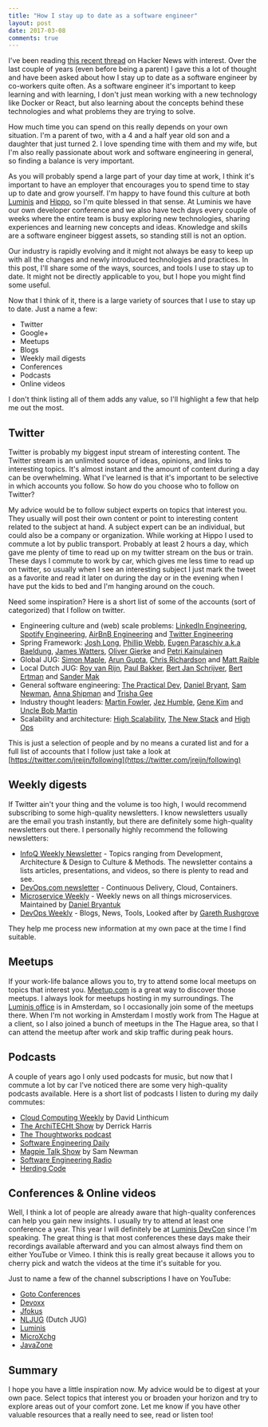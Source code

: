 ```yaml
---
title: "How I stay up to date as a software engineer"
layout: post
date: 2017-03-08
comments: true
---
```


I've been reading [this recent thread](https://news.ycombinator.com/item?id=13816627) on Hacker News with interest. Over the last couple of years (even before being a parent) I gave this a lot of thought and have been asked about how I stay up to date as a software engineer by co-workers quite often.
As a software engineer it's important to keep learning and with learning, I don't just mean working with a new technology like Docker or React, but also learning about the concepts behind these technologies and what problems they are trying to solve.

How much time you can spend on this really depends on your own situation. I'm a parent of two, with a 4 and a half year old son and a daughter that just turned 2. I love spending time with them and my wife, but I'm also really passionate about work and software engineering in general, so finding a balance is very important.

As you will probably spend a large part of your day time at work, I think it's important to have an employer that encourages you to spend time to stay up to date and grow yourself. I'm happy to have found this culture at both [Luminis](https://www.luminis.eu) and [Hippo](https://onehippo.com), so I'm quite blessed in that sense. At Luminis we have our own developer conference and we also have tech days every couple of weeks where the entire team is busy exploring new technologies, sharing experiences and learning new concepts and ideas.
Knowledge and skills are a software engineer biggest assets, so standing still is not an option.

Our industry is rapidly evolving and it might not always be easy to keep up with all the changes and newly introduced technologies and practices. In this post, I'll share some of the ways, sources, and tools I use to stay up to date. It might not be directly applicable to you, but I hope you might find some useful.

Now that I think of it, there is a large variety of sources that I use to stay up to date. Just a name a few:

+ Twitter
+ Google+
+ Meetups
+ Blogs
+ Weekly mail digests
+ Conferences
+ Podcasts
+ Online videos

I don't think listing all of them adds any value, so I'll highlight a few that help me out the most.

## Twitter
Twitter is probably my biggest input stream of interesting content. The Twitter stream is an unlimited source of ideas, opinions, and links to interesting topics. It's almost instant and the amount of content during a day can be overwhelming.
What I've learned is that it's important to be selective in which accounts you follow. So how do you choose who to follow on Twitter?

My advice would be to follow subject experts on topics that interest you. They usually will post their own content or point to interesting content related to the subject at hand. A subject expert can be an individual, but could also be a company or organization.
While working at Hippo I used to commute a lot by public transport. Probably at least 2 hours a day, which gave me plenty of time to read up on my twitter stream on the bus or train. These days I commute to work by car, which gives me less time to read up on twitter, so usually when I see an interesting subject I just mark the tweet as a favorite and read it later on during the day or in the evening when I have put the kids to bed and I'm hanging around on the couch.

Need some inspiration? Here is a short list of some of the accounts (sort of categorized) that I follow on twitter.

+ Engineering culture and (web) scale problems: [LinkedIn Engineering](https://twitter.com/LinkedInEng), [Spotify Engineering](https://twitter.com/SpotifyEng), [AirBnB Engineering](https://twitter.com/AirbnbEng) and [Twitter Engineering](https://twitter.com/TwitterEng)
+ Spring Framework: [Josh Long](https://twitter.com/starbuxman), [Phillip Webb](https://twitter.com/phillip_webb), [Eugen Paraschiv a.k.a Baeldung](https://twitter.com/baeldung), [James Watters](https://twitter.com/wattersjames), [Oliver Gierke](https://twitter.com/olivergierke) and [Petri Kainulainen](https://twitter.com/petrikainulaine)
+ Global JUG: [Simon Maple](https://twitter.com/sjmaple), [Arun Gupta](https://twitter.com/arungupta), [Chris Richardson](https://twitter.com/crichardson) and [Matt Raible](https://twitter.com/mraible)
+ Local Dutch JUG: [Roy van Rijn](https://twitter.com/royvanrijn), [Paul Bakker](https://twitter.com/pbakker), [Bert Jan Schrijver](https://twitter.com/bjschrijver), [Bert Ertman](https://twitter.com/BertErtman) and [Sander Mak](https://twitter.com/Sander_Mak)
+ General software engineering: [The Practical Dev](https://twitter.com/ThePracticalDev), [Daniel Bryant](https://twitter.com/danielbryantuk), [Sam Newman](https://twitter.com/samnewman), [Anna Shipman](https://twitter.com/annashipman) and [Trisha Gee
](https://twitter.com/trisha_gee)
+ Industry thought leaders: [Martin Fowler](https://twitter.com/martinfowler), [Jez Humble](https://twitter.com/jezhumble), [Gene Kim](https://twitter.com/RealGeneKim) and [Uncle Bob Martin](https://twitter.com/unclebobmartin)
+ Scalability and architecture: [High Scalability](https://twitter.com/highscal), [The New Stack](https://twitter.com/thenewstack) and [High Ops](https://twitter.com/gotHighOps)

This is just a selection of people and by no means a curated list and for a full list of accounts that I follow just take a look at [https://twitter.com/jreijn/following](https://twitter.com/jreijn/following)

## Weekly digests

If Twitter ain't your thing and the volume is too high, I would recommend subscribing to some high-quality newsletters. I know newsletters usually are the email you trash instantly, but there are definitely some high-quality newsletters out there. I personally highly recommend the following newsletters:

+ [InfoQ Weekly Newsletter](http://www.infoq.com/) - Topics ranging from Development, Architecture & Design to Culture & Methods. The newsletter contains a lists articles, presentations, and videos, so there is plenty to read and see.
+ [DevOps.com newsletter](http://devops.com/) - Continuous Delivery, Cloud, Containers.
+ [Microservice Weekly](http://muservicesweekly.com/) - Weekly news on all things microservices. Maintained by [Daniel Bryantuk](https://twitter.com/danielbryantuk)
+ [DevOps Weekly](http://www.devopsweekly.com/) - Blogs, News, Tools, Looked after by [Gareth Rushgrove](https://twitter.com/garethr)

They help me process new information at my own pace at the time I find suitable.

## Meetups

If your work-life balance allows you to, try to attend some local meetups on topics that interest you. [Meetup.com](http://www.meetup.com) is a great way to discover those meetups.
I always look for meetups hosting in my surroundings. The [Luminis office](https://amsterdam.luminis.eu) is in Amsterdam, so I occasionally join some of the meetups there. When I'm not working in Amsterdam I mostly work from The Hague at a client, so I also joined a bunch of meetups in the The Hague area, so that I can attend the meetup after work and skip traffic during peak hours.

## Podcasts

A couple of years ago I only used podcasts for music, but now that I commute a lot by car I've noticed there are some very high-quality podcasts available. Here is a short list of podcasts I listen to during my daily commutes:

+ [Cloud Computing Weekly](https://itunes.apple.com/us/podcast/cloud-computing-weekly-podcast/id641566140?mt=2) by David Linthicum
+ [The ArchiTECHt Show](http://architecht.libsyn.com/rss
) by Derrick Harris
+ [The Thoughtworks podcast](http://feeds.soundcloud.com/users/soundcloud:users:94605026/sounds.rss
)
+ [Software Engineering Daily](http://softwareengineeringdaily.com/feed/podcast/
)
+ [Magpie Talk Show](http://feeds.soundcloud.com/users/soundcloud:users:174223456/sounds.rss
) by Sam Newman
+ [Software Engineering Radio](https://itunes.apple.com/nl/podcast/software-engineering-radio-podcast-for-professional/id120906714?l=en&mt=2)
+ [Herding Code]()

## Conferences & Online videos

Well, I think a lot of people are already aware that high-quality conferences can help you gain new insights. I usually try to attend at least one conference a year. This year I will definitely be at [Luminis DevCon](https://devcon.luminis.eu/) since I'm speaking. The great thing is that most conferences these days make their recordings available afterward and you can almost always find them on either YouTube or Vimeo. I think this is really great because it allows you to cherry pick and watch the videos at the time it's suitable for you.

Just to name a few of the channel subscriptions I have on YouTube:

+ [Goto Conferences](https://www.youtube.com/channel/UCs_tLP3AiwYKwdUHpltJPuA)
+ [Devoxx](https://www.youtube.com/channel/UCCBVCTuk6uJrN3iFV_3vurg)
+ [Jfokus](https://www.youtube.com/user/javamattias/playlists)
+ [NLJUG](https://www.youtube.com/channel/UCZKSQ4GtkKD1Wb6Ti53febQ) (Dutch JUG)
+ [Luminis](https://www.youtube.com/channel/UC6ALyxOTtVmU9qghBfZ3KaA/playlists)
+ [MicroXchg](https://www.youtube.com/channel/UCGCbB8TPtYMQmJwYVogcPjg/playlists)
+ [JavaZone](https://www.youtube.com/user/JavaZoneNo/playlists)

## Summary

I hope you have a little inspiration now. My advice would be to digest at your own pace. Select topics that interest you or broaden your horizon and try to explore areas out of your comfort zone. Let me know if you have other valuable resources that a really need to see, read or listen too!
